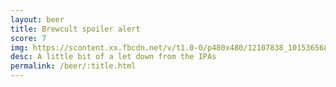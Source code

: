 ```yaml
---
layout: beer
title: Brewcult spoiler alert
score: 7
img: https://scontent.xx.fbcdn.net/v/t1.0-0/p480x480/12107838_10153656867113745_341030388742417750_n.jpg?oh=57ff66a24dbd9961acafcb6d8803da3a&oe=590C393A
desc: A little bit of a let down from the IPAs
permalink: /beer/:title.html
---
```

